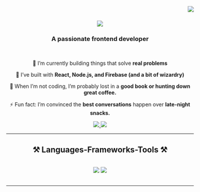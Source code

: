 <img align="right" src="https://visitor-badge.laobi.icu/badge?page_id=05bhavs.05bhavs" />

<h1 align="center">
    <img src="https://readme-typing-svg.herokuapp.com/?font=Righteous&size=35&center=true&vCenter=true&width=500&height=70&duration=4000&lines=Hi+There!+👋;+I'm+Bhavya+Priyadarshani!;" />
</h1>

<h3 align="center">A passionate frontend developer </h3>

<br/>

<div align="center">
 
 🔭 I’m currently building things that solve **real problems**
 
 🌱 I’ve built with **React, Node.js, and Firebase (and a bit of wizardry)**

💬 When I’m not coding, I’m probably lost in a **good book or hunting down great coffee.**

⚡ Fun fact: I’m convinced the **best conversations** happen over **late-night snacks.**

 </div>
 
<div align="center"> 
  <a href="mailto:bhavyamy20@gmail.com">
    <img src="https://img.shields.io/badge/Gmail-333333?style=for-the-badge&logo=gmail&logoColor=red" />
  </a>
  <a href="(https://www.linkedin.com/in/bhavya-priyadarshani-ab127928a/)" target="_blank">
    <img src="https://img.shields.io/badge/LinkedIn-0077B5?style=for-the-badge&logo=linkedin&logoColor=white" target="_blank" />
  </a>
  
</div>

 <hr/>
 
<h2 align="center">⚒️ Languages-Frameworks-Tools ⚒️</h2>
<br/>
<div align="center">
    <img src="https://skillicons.dev/icons?i=react,angular,bootstrap,css,html,vscode,github,figma,tailwind,git,r" />
    <img src="https://skillicons.dev/icons?i=nodejs,python,javascript,typescript,express,firebase,mongodb,java,nextjs,mysql" /><br>
</div>

<br/>
<hr/>

